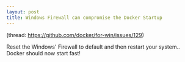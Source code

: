 ```yaml
---
layout: post
title: Windows Firewall can compromise the Docker Startup
---
```

(thread: https://github.com/docker/for-win/issues/129)

Reset the Windows' Firewall to default and then restart your system.. 
Docker should now start fast!
